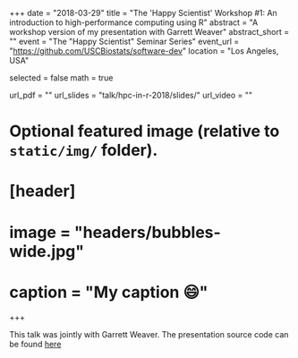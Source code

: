 +++
date = "2018-03-29"
title = "The 'Happy Scientist' Workshop #1: An introduction to high-performance computing using R"
abstract = "A workshop version of my presentation with Garrett Weaver"
abstract_short = ""
event = "The \"Happy Scientist\" Seminar Series"
event_url = "https://github.com/USCBiostats/software-dev"
location = "Los Angeles, USA"

selected = false
math = true

url_pdf = ""
url_slides = "talk/hpc-in-r-2018/slides/"
url_video = ""

# Optional featured image (relative to `static/img/` folder).
# [header]
# image = "headers/bubbles-wide.jpg"
# caption = "My caption :smile:"

+++

This talk was jointly with Garrett Weaver. The presentation source code can be found [here](https://github.com/gvegayon/software-dev/tree/master/happy_scientist/parallel_computing)